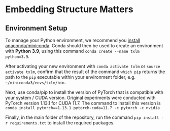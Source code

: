 # Embedding Structure Matters

## Environment Setup
To manage your Python environment, we recommend you [install anaconda/miniconda](https://docs.conda.io/en/latest/miniconda.html). Conda should then be used to create an environment with **Python 3.9**, using this command `conda create --name txlm python=3.9`.

After activating your new environment with `conda activate txlm` or `source activate txlm`, confirm that the result of the command `which pip` returns the path to the `pip` executable within your environment folder, e.g. `~/miniconda3/envs/txlm/bin`.

Next, use conda/pip to install the version of PyTorch that is compatible with your system / CUDA version. Original experiments were conducted with PyTorch version 1.13.1 for CUDA 11.7. The command to install this version is `conda install pytorch==1.13.1 pytorch-cuda=11.7 -c pytorch -c nvidia`

Finally, in the main folder of the repository, run the command `pip install -r requirements.txt` to install the required packages.
